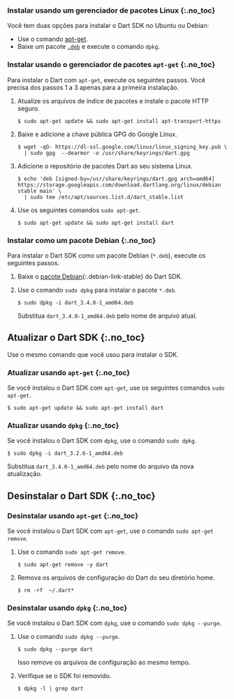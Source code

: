 <!-- ia-translate: true -->

### Instalar usando um gerenciador de pacotes Linux {:.no_toc}

Você tem duas opções para instalar o Dart SDK no Ubuntu ou Debian:

* Use o comando [apt-get](#instalar-usando-o-gerenciador-de-pacotes-apt-get).
* Baixe um pacote [`.deb`](#instalar-como-um-pacote-debian)
  e execute o comando `dpkg`.

### Instalar usando o gerenciador de pacotes `apt-get` {:.no_toc}

Para instalar o Dart com `apt-get`, execute os seguintes passos.
Você precisa dos passos 1 a 3 apenas para a primeira instalação.

1. Atualize os arquivos de índice de pacotes e instale o pacote HTTP seguro.

   ```console
   $ sudo apt-get update && sudo apt-get install apt-transport-https
   ```

2. Baixe e adicione a chave pública GPG do Google Linux.

   ```console
   $ wget -qO- https://dl-ssl.google.com/linux/linux_signing_key.pub \
     | sudo gpg  --dearmor -o /usr/share/keyrings/dart.gpg
   ```

3. Adicione o repositório de pacotes Dart ao seu sistema Linux.

   ```console
   $ echo 'deb [signed-by=/usr/share/keyrings/dart.gpg arch=amd64] https://storage.googleapis.com/download.dartlang.org/linux/debian stable main' \
     | sudo tee /etc/apt/sources.list.d/dart_stable.list
   ```

4. Use os seguintes comandos `sudo apt-get`.

   ```console
   $ sudo apt-get update && sudo apt-get install dart
   ```

### Instalar como um pacote Debian {:.no_toc}

Para instalar o Dart SDK como um pacote Debian (`*.deb`),
execute os seguintes passos.

1. Baixe o [pacote Debian](#){:.debian-link-stable} do Dart SDK.

2. Use o comando `sudo dpkg` para instalar o pacote `*.deb`.

   ```console
   $ sudo dpkg -i dart_3.4.0-1_amd64.deb
   ```

   Substitua `dart_3.4.0-1_amd64.deb` pelo nome de arquivo atual.

## Atualizar o Dart SDK {:.no_toc}

Use o mesmo comando que você usou para instalar o SDK.

### Atualizar usando `apt-get` {:.no_toc}

Se você instalou o Dart SDK com `apt-get`,
use os seguintes comandos `sudo apt-get`.

```console
$ sudo apt-get update && sudo apt-get install dart
```

### Atualizar usando `dpkg` {:.no_toc}

Se você instalou o Dart SDK com `dpkg`,
use o comando `sudo dpkg`.

```console
$ sudo dpkg -i dart_3.2.6-1_amd64.deb
```

Substitua `dart_3.4.0-1_amd64.deb` pelo nome do arquivo da nova atualização.

## Desinstalar o Dart SDK {:.no_toc}

### Desinstalar usando `apt-get` {:.no_toc}

Se você instalou o Dart SDK com `apt-get`,
use o comando `sudo apt-get remove`.

1. Use o comando `sudo apt-get remove`.

   ```console
   $ sudo apt-get remove -y dart
   ```

2. Remova os arquivos de configuração do Dart do seu diretório home.

   ```console
   $ rm -rf  ~/.dart*
   ```

### Desinstalar usando `dpkg` {:.no_toc}

Se você instalou o Dart SDK com `dpkg`,
use o comando `sudo dpkg --purge`.

1. Use o comando `sudo dpkg --purge`.

   ```console
   $ sudo dpkg --purge dart
   ```

   Isso remove os arquivos de configuração ao mesmo tempo.

2. Verifique se o SDK foi removido.

   ```console
   $ dpkg -l | grep dart
   ```
   
[sudo]: https://www.sudo.ws/
